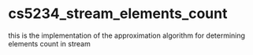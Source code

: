 # cs5234_stream_elements_count
this is the implementation of the approximation algorithm for determining elements count in stream
